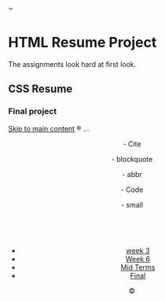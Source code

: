 <!doctype html>
<html>
<head>
<meta charset="UTF-8">
<title> My Resume Project </title>
 &trade;
</head>
<body>
<h1> HTML Resume Project  </h1>
<p>The assignments look hard at first look. </p>
<h2> CSS Resume </h2>
<h3> Final project </h3>
 <div class="Webdesign">
   <a class="skip"href=maincontent">Skip to main content</a>
</body>
&reg;
    &hellip;
<Header>
      <p>- Cite </p>
      <p>- blockquote </p>
      <p>- abbr </p>
      <p>- Code </p>
      <p>- small </p>
    <p>
      <br>
      </b>
    </p>
   &emsp;                           
   <nav>
    <ul>
      <li><a href="">week 3</a></li>
      <li><a href="">Week 6</a></li>
      <li><a href="">Mid Terms</a></li>
      <li><a href="">Final</a></li>
    </ul>
  </nav>  
  &copy;
  
